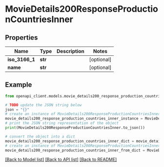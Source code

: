 # MovieDetails200ResponseProductionCountriesInner


## Properties

Name | Type | Description | Notes
------------ | ------------- | ------------- | -------------
**iso_3166_1** | **str** |  | [optional] 
**name** | **str** |  | [optional] 

## Example

```python
from openapi_client.models.movie_details200_response_production_countries_inner import MovieDetails200ResponseProductionCountriesInner

# TODO update the JSON string below
json = "{}"
# create an instance of MovieDetails200ResponseProductionCountriesInner from a JSON string
movie_details200_response_production_countries_inner_instance = MovieDetails200ResponseProductionCountriesInner.from_json(json)
# print the JSON string representation of the object
print(MovieDetails200ResponseProductionCountriesInner.to_json())

# convert the object into a dict
movie_details200_response_production_countries_inner_dict = movie_details200_response_production_countries_inner_instance.to_dict()
# create an instance of MovieDetails200ResponseProductionCountriesInner from a dict
movie_details200_response_production_countries_inner_from_dict = MovieDetails200ResponseProductionCountriesInner.from_dict(movie_details200_response_production_countries_inner_dict)
```
[[Back to Model list]](../README.md#documentation-for-models) [[Back to API list]](../README.md#documentation-for-api-endpoints) [[Back to README]](../README.md)


